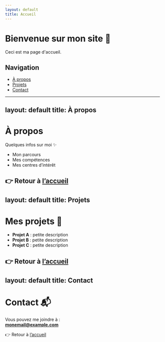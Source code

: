 ```yaml
---
layout: default
title: Accueil
---
```


# Bienvenue sur mon site 🎉

Ceci est ma page d'accueil.

## Navigation
- [À propos](about.md)
- [Projets](projects.md)
- [Contact](contact.md)
---
layout: default
title: À propos
---

# À propos

Quelques infos sur moi ✨

- Mon parcours
- Mes compétences
- Mes centres d’intérêt

👉 Retour à [l’accueil](index.md)
---
layout: default
title: Projets
---

# Mes projets 🚀

- **Projet A** : petite description
- **Projet B** : petite description
- **Projet C** : petite description

👉 Retour à [l’accueil](index.md)
---
layout: default
title: Contact
---

# Contact 📬

Vous pouvez me joindre à :  
**monemail@example.com**

👉 Retour à [l’accueil](index.md)

